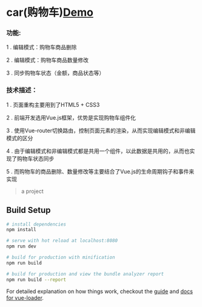 # car(购物车)[Demo]()

### 功能:

1 . 编辑模式：购物车商品删除

2 . 编辑模式：购物车商品数量修改

3 . 同步购物车状态（金额，商品状态等）

### 技术描述：

1 . 页面重构主要用到了HTML5 + CSS3

2 . 前端开发选用Vue.js框架，优势是实现购物车组件化

3 . 使用Vue-router切换路由，控制页面元素的渲染，从而实现编辑模式和非编辑模式的区分

4 . 由于编辑模式和非编辑模式都是共用一个组件，以此数据是共用的，从而也实现了购物车状态同步

5 . 而购物车的商品删除、数量修改等主要结合了Vue.js的生命周期钩子和事件来实现

> a project

## Build Setup

``` bash
# install dependencies
npm install

# serve with hot reload at localhost:8080
npm run dev

# build for production with minification
npm run build

# build for production and view the bundle analyzer report
npm run build --report
```

For detailed explanation on how things work, checkout the [guide](http://vuejs-templates.github.io/webpack/) and [docs for vue-loader](http://vuejs.github.io/vue-loader).
